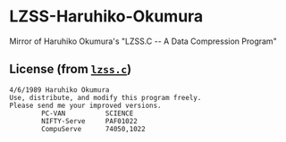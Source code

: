 # LZSS-Haruhiko-Okumura
Mirror of Haruhiko Okumura's "LZSS.C -- A Data Compression Program"

## License (from [`lzss.c`](lzss.c))

```
4/6/1989 Haruhiko Okumura
Use, distribute, and modify this program freely.
Please send me your improved versions.
        PC-VAN          SCIENCE
        NIFTY-Serve     PAF01022
        CompuServe      74050,1022
```
